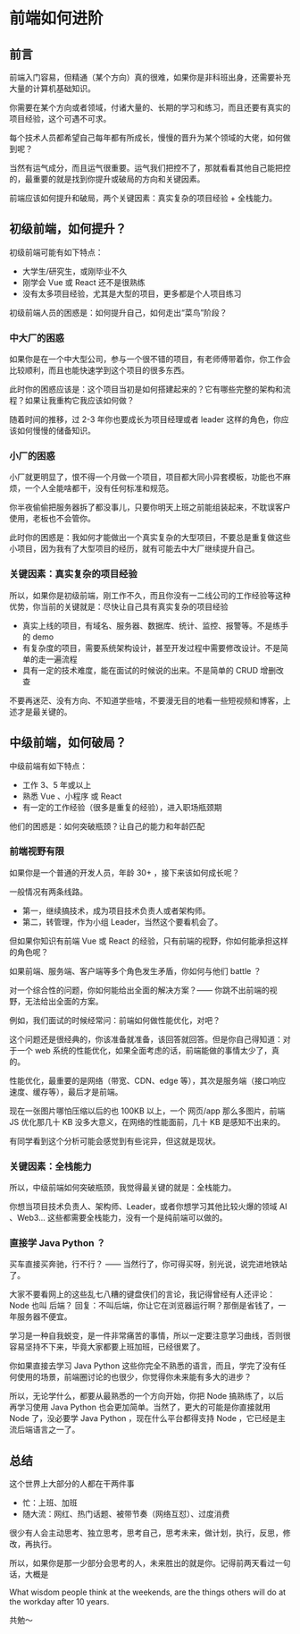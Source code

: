 # 前端如何进阶

## 前言

前端入门容易，但精通（某个方向）真的很难，如果你是非科班出身，还需要补充大量的计算机基础知识。

你需要在某个方向或者领域，付诸大量的、长期的学习和练习，而且还要有真实的项目经验，这个可遇不可求。

每个技术人员都希望自己每年都有所成长，慢慢的晋升为某个领域的大佬，如何做到呢？

当然有运气成分，而且运气很重要。运气我们把控不了，那就看看其他自己能把控的，最重要的就是找到你提升或破局的方向和关键因素。

前端应该如何提升和破局，两个关键因素：真实复杂的项目经验 + 全栈能力。

## 初级前端，如何提升？

初级前端可能有如下特点：
- 大学生/研究生，或刚毕业不久
- 刚学会 Vue 或 React 还不是很熟练
- 没有太多项目经验，尤其是大型的项目，更多都是个人项目练习

初级前端人员的困惑是：如何提升自己，如何走出“菜鸟”阶段？

### 中大厂的困惑

如果你是在一个中大型公司，参与一个很不错的项目，有老师傅带着你，你工作会比较顺利，而且也能快速学到这个项目的很多东西。

此时你的困惑应该是：这个项目当初是如何搭建起来的？它有哪些完整的架构和流程？如果让我重构它我应该如何做？

随着时间的推移，过 2-3 年你也要成长为项目经理或者 leader 这样的角色，你应该如何慢慢的储备知识。

### 小厂的困惑

小厂就更明显了，恨不得一个月做一个项目，项目都大同小异套模板，功能也不麻烦，一个人全能啥都干，没有任何标准和规范。

你半夜偷偷把服务器拆了都没事儿，只要你明天上班之前能组装起来，不耽误客户使用，老板也不会管你。

此时你的困惑是：我如何才能做出一个真实复杂的大型项目，不要总是重复做这些小项目，因为我有了大型项目的经历，就有可能去中大厂继续提升自己。

### 关键因素：真实复杂的项目经验

所以，如果你是初级前端，刚工作不久，而且你没有一二线公司的工作经验等这种优势，你当前的关键就是：尽快让自己具有真实复杂的项目经验

- 真实上线的项目，有域名、服务器、数据库、统计、监控、报警等。不是练手的 demo
- 有复杂度的项目，需要系统架构设计，甚至开发过程中需要修改设计。不是简单的走一遍流程
- 具有一定的技术难度，能在面试的时候说的出来。不是简单的 CRUD 增删改查

不要再迷茫、没有方向、不知道学些啥，不要漫无目的地看一些短视频和博客，上述才是最关键的。

## 中级前端，如何破局？

中级前端有如下特点：
- 工作 3、5 年或以上
- 熟悉 Vue 、小程序 或 React
- 有一定的工作经验（很多是重复的经验），进入职场瓶颈期

他们的困惑是：如何突破瓶颈？让自己的能力和年龄匹配

### 前端视野有限

如果你是一个普通的开发人员，年龄 30+ ，接下来该如何成长呢？

一般情况有两条线路。
- 第一，继续搞技术，成为项目技术负责人或者架构师。
- 第二，转管理，作为小组 Leader，当然这个要看机会了。

但如果你知识有前端 Vue 或 React 的经验，只有前端的视野，你如何能承担这样的角色呢？

如果前端、服务端、客户端等多个角色发生矛盾，你如何与他们 battle ？

对一个综合性的问题，你如何能给出全面的解决方案？—— 你跳不出前端的视野，无法给出全面的方案。

例如，我们面试的时候经常问：前端如何做性能优化，对吧？

这个问题还是很经典的，你该准备就准备，该回答就回答。但是你自己得知道：对于一个 web 系统的性能优化，如果全面考虑的话，前端能做的事情太少了，真的。

性能优化，最重要的是网络（带宽、CDN、edge 等），其次是服务端（接口响应速度、缓存等），最后才是前端。

现在一张图片哪怕压缩以后的也 100KB 以上，一个 网页/app 那么多图片，前端 JS 优化那几十 KB 没多大意义，在网络的性能面前，几十 KB 是感知不出来的。

有同学看到这个分析可能会感觉到有些诧异，但这就是现状。

### 关键因素：全栈能力

所以，中级前端如何突破瓶颈，我觉得最关键的就是：全栈能力。

你想当项目技术负责人、架构师、Leader，或者你想学习其他比较火爆的领域 AI 、Web3... 这些都需要全栈能力，没有一个是纯前端可以做的。

### 直接学 Java Python ？

买车直接买奔驰，行不行？ —— 当然行了，你可得买呀，别光说，说完进地铁站了。

大家不要看网上的这些乱七八糟的键盘侠们的言论，我记得曾经有人还评论：Node 也叫 后端？ 回复：不叫后端，你让它在浏览器运行啊？那倒是省钱了，一年服务器不便宜。

学习是一种自我蜕变，是一件非常痛苦的事情，所以一定要注意学习曲线，否则很容易坚持不下来，毕竟大家都要上班加班，已经很累了。

你如果直接去学习 Java Python 这些你完全不熟悉的语言，而且，学完了没有任何使用的场景，前端圈讨论的也很少，你觉得你未来能有多大的进步？

所以，无论学什么，都要从最熟悉的一个方向开始，你把 Node 搞熟练了，以后再学习使用 Java Python 也会更加简单。当然了，更大的可能是你直接就用 Node 了，没必要学 Java Python ，现在什么平台都得支持 Node ，它已经是主流后端语言之一了。

## 总结

这个世界上大部分的人都在干两件事

- 忙：上班、加班
- 随大流：网红、热门话题、被带节奏（网络互怼）、过度消费

很少有人会主动思考、独立思考，思考自己，思考未来，做计划，执行，反思，修改，再执行。

所以，如果你是那一少部分会思考的人，未来胜出的就是你。记得前两天看过一句话，大概是

What wisdom people think at the weekends, are the things others will do at the workday after 10 years.

共勉～
